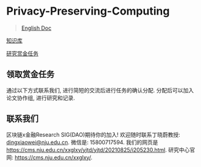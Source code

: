 # Privacy-Preserving-Computing

> [English Doc](./README.md)

[知识库](https://github.com/DigitalFinanceAndWorldSIG/ResearchDAO/tree/main/Privacy-Preserving-Computing)

[研究赏金任务](https://github.com/DigitalFinanceAndWorldSIG/Privacy-Preserving-Computing/issues)

## 领取赏金任务

通过以下方式联系我们, 进行简短的交流后进行任务的确认分配. 分配后可以加入论文协作组, 进行研究和记录.

## 联系我们

区块链x金融Research SIG(DAO)期待你的加入! 欢迎随时联系丁晓蔚教授: dingxiaowei@nju.edu.cn. 微信是: 15800717594. 我们的网页是 https://cms.nju.edu.cn/xxglxy/yjtd/yjtd/20210825/i205230.html. 研究中心官网: https://cms.nju.edu.cn/xxglxy/.
